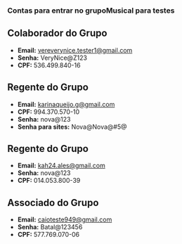 ### Contas para entrar no grupoMusical para testes ###

## Colaborador do Grupo
- **Email:** vereverynice.tester1@gmail.com
- **Senha:** VeryNice@Z123
- **CPF:** 536.499.840-16

## Regente do Grupo
- **Email:** karinaqueijo.g@gmail.com
- **CPF:** 994.370.570-10
- **Senha:** nova@123
- **Senha para sites:** Nova@Nova@#5@

## Regente do Grupo
- **Email:** kah24.ales@gmail.com
- **Senha:** nova@123
- **CPF:** 014.053.800-39

## Associado do Grupo
- **Email:** caioteste949@gmail.com
- **Senha:** Batal@123456
- **CPF:** 577.769.070-06